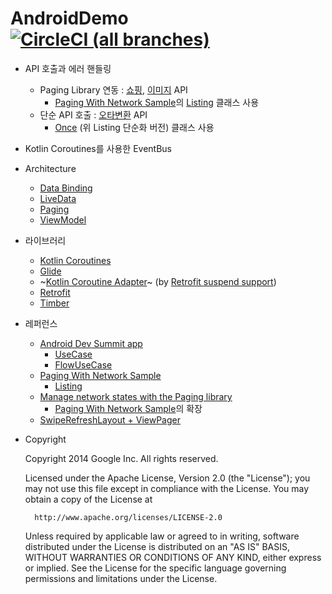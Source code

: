 # AndroidDemo [![CircleCI (all branches)](https://img.shields.io/circleci/project/github/x1210x/AndroidDemo.svg)](https://circleci.com/gh/x1210x/AndroidDemo)
* API 호출과 에러 핸들링
  * Paging Library 연동 : [쇼핑](https://developers.naver.com/docs/search/shopping/), [이미지](https://developers.naver.com/docs/search/image/) API
    * [Paging With Network Sample](https://github.com/android/architecture-components-samples/tree/master/PagingWithNetworkSample)의 [Listing](https://github.com/android/architecture-components-samples/blob/master/PagingWithNetworkSample/lib/src/main/java/com/android/example/paging/pagingwithnetwork/reddit/repository/Listing.kt) 클래스 사용
  * 단순 API 호출 : [오타변환](https://developers.naver.com/docs/search/errata/) API
    * [Once](https://github.com/x1210x/AndroidDemo/blob/master/app/src/main/java/ssun/pe/kr/androiddemo/presentation/Once.kt) (위 Listing 단순화 버전) 클래스 사용
* Kotlin Coroutines를 사용한 EventBus
* Architecture
  * [Data Binding](https://developer.android.com/topic/libraries/data-binding/)
  * [LiveData](https://developer.android.com/topic/libraries/architecture/livedata)
  * [Paging](https://developer.android.com/topic/libraries/architecture/paging/)
  * [ViewModel](https://developer.android.com/topic/libraries/architecture/viewmodel)
* 라이브러리
  * [Kotlin Coroutines](https://kotlinlang.org/docs/reference/coroutines.html)
  * [Glide](https://github.com/bumptech/glide)
  * ~[Kotlin Coroutine Adapter](https://github.com/JakeWharton/retrofit2-kotlin-coroutines-adapter)~ (by [Retrofit suspend support](https://github.com/square/retrofit/blob/master/CHANGELOG.md#version-260-2019-06-05))
  * [Retrofit](https://github.com/square/retrofit)
  * [Timber](https://github.com/JakeWharton/timber)
* 레퍼런스
  * [Android Dev Summit app](https://github.com/google/iosched/tree/adssched2019)
    * [UseCase](https://github.com/google/iosched/blob/adssched2019/shared/src/main/java/com/google/samples/apps/iosched/shared/domain/UseCase.kt)
    * [FlowUseCase](https://github.com/google/iosched/blob/adssched2019/shared/src/main/java/com/google/samples/apps/iosched/shared/domain/FlowUseCase.kt)
  * [Paging With Network Sample](https://github.com/android/architecture-components-samples/tree/master/PagingWithNetworkSample)
    * [Listing](https://github.com/android/architecture-components-samples/blob/master/PagingWithNetworkSample/lib/src/main/java/com/android/example/paging/pagingwithnetwork/reddit/repository/Listing.kt)
  * [Manage network states with the Paging library](https://medium.com/@stavro96/manage-network-states-with-the-paging-library-911445edc21e)
    * [Paging With Network Sample](https://github.com/android/architecture-components-samples/tree/master/PagingWithNetworkSample)의 확장
  * [SwipeRefreshLayout + ViewPager](https://stackoverflow.com/questions/25978462/swiperefreshlayout-viewpager-limit-horizontal-scroll-only)
* Copyright

    Copyright 2014 Google Inc. All rights reserved.

    Licensed under the Apache License, Version 2.0 (the "License");
    you may not use this file except in compliance with the License.
    You may obtain a copy of the License at

        http://www.apache.org/licenses/LICENSE-2.0

    Unless required by applicable law or agreed to in writing, software
    distributed under the License is distributed on an "AS IS" BASIS,
    WITHOUT WARRANTIES OR CONDITIONS OF ANY KIND, either express or implied.
    See the License for the specific language governing permissions and
    limitations under the License.
